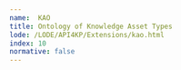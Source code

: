 ```yaml
---
name:  KAO
title: Ontology of Knowledge Asset Types
lode: /LODE/API4KP/Extensions/kao.html
index: 10
normative: false
---
```

